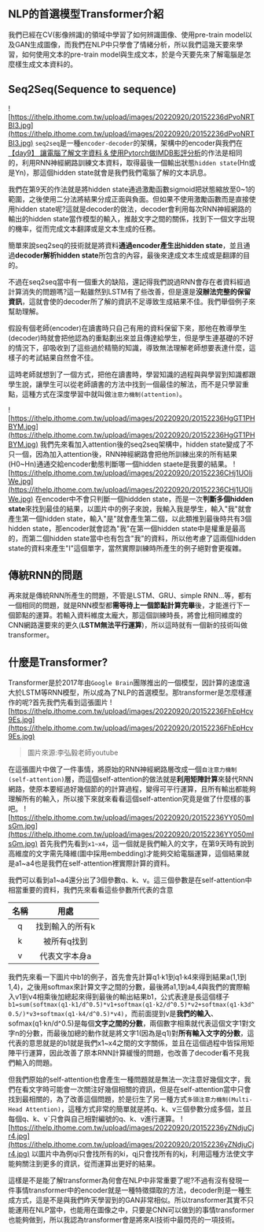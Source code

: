 ## NLP的首選模型Transformer介紹

我們已經在CV(影像辨識)的領域中學習了如何辨識圖像、使用pre-train model以及GAN生成圖像，而我們在NLP中只學會了情緒分析，所以我們這幾天要來學習，如何使用文本的pre-train model與生成文本，於是今天要先來了解電腦是怎麼樣生成文本資料的。

## Seq2Seq(Sequence to sequence)

![https://ithelp.ithome.com.tw/upload/images/20220920/20152236dPvoNRTBI3.jpg](https://ithelp.ithome.com.tw/upload/images/20220920/20152236dPvoNRTBI3.jpg)
`seq2seq`是一種`encoder-decoder`的架構，架構中的encoder與我們在[【day9】 讓電腦了解文字資料 & 使用Pytorch做IMDB影評分析](https://ithelp.ithome.com.tw/articles/10289649)的作法是相同的，利用RNN神經網路訓練文本資料，取得最後一個輸出狀態`hidden state`(Hn或是Yn)，那這個hidden state就會是我們我們電腦了解的文本訊息。

我們在第9天的作法就是將hidden state通過激勵函數sigmoid把狀態縮放至0~1的範圍，之後使用二分法將結果分成正面與負面。但如果不使用激勵函數而是直接使用hidden state呢?這就是decoder的做法，decoder會利用每次RNN神經網路的輸出的hidden state當作模型的輸入，推敲文字之間的關係，找到下一個文字出現的機率，從而完成文本翻譯或是文本生成的任務。

簡單來說seq2seq的技術就是將資料**通過encoder產生出hidden state**，並且通過**decoder解析hidden state**所包含的內容，最後來達成文本生成或是翻譯的目的。

不過在seq2seq當中有一個重大的缺陷，還記得我們說過RNN會存在者資料經過計算消失的問題嗎?這一點雖然到LSTM有了些改善，但是還是**沒辦法完整的保留資訊**，這就會使的decoder所了解的資訊不足導致生成結果不佳。我們舉個例子來幫助理解。

假設有個老師(encoder)在讀書時只自己有用的資料保留下來，那他在教導學生(decoder)時就會把他認為的重點劃出來並且傳達給學生，但是學生連基礎的不好的情況下，卻吸收到了這些過於精簡的知識，導致無法理解老師想要表達什麼，這樣子的考試結果自然會不佳。

這時老師就想到了一個方式，把他在讀書時，學習知識的過程與與學習到知識都跟學生說，讓學生可以從老師讀書的方法中找到一個最佳的解法，而不是只學習重點，這種方式在深度學習中就叫做`注意力機制(attention)`。

![https://ithelp.ithome.com.tw/upload/images/20220920/20152236HgGT1PHBYM.jpg](https://ithelp.ithome.com.tw/upload/images/20220920/20152236HgGT1PHBYM.jpg)
我們先來看加入attention後的seq2seq架構中，hidden state變成了不只一個，因為加入attention後，RNN神經網路會把他所訓練出來的所有結果(H0~Hn)通通交給encoder動態判斷哪一個hidden staete是我要的結果。
![https://ithelp.ithome.com.tw/upload/images/20220920/20152236CHj1UOIjWe.jpg](https://ithelp.ithome.com.tw/upload/images/20220920/20152236CHj1UOIjWe.jpg)
在encoder中不會只判斷一個hiddden state，而是一次**判斷多個hidden state**來找到最佳的結果，以圖片中的例子來說，我輸入我是學生，輸入"我"就會產生第一個hidden state，輸入"是"就會產生第二個，以此類推到最後時共有3個hidden state，那encoder就會認為"我"在第一個hidden state中是權重是最高的，而第二個hidden state當中也有包含"我"的資料，所以他考慮了這兩個hidden state的資料來產生"I"這個單字，當然實際訓練時所產生的例子絕對會更複雜。

## 傳統RNN的問題

再來就是傳統RNN所產生的問題，不管是LSTM、GRU、simple RNN...等，都有一個相同的問題，就是RNN模型都**需等待上一個節點計算完畢**後，才能進行下一個節點的運算。若輸入資料維度太龐大，那這個訓練時長，將會比相同維度的CNN網路還要來的更久(**LSTM無法平行運算**)，所以這時就有一個新的技術叫做transformer。

## 什麼是Transformer?

Transformer是於2017年由`Google Brain`團隊推出的一個模型，因計算的速度遠大於LSTM等RNN模型，所以成為了NLP的首選模型。那transformer是怎麼樣運作的呢?首先我們先看到這張圖片
![https://ithelp.ithome.com.tw/upload/images/20220920/20152236FhEpHcv9Es.jpg](https://ithelp.ithome.com.tw/upload/images/20220920/20152236FhEpHcv9Es.jpg)

> 圖片來源:李弘毅老師youtube

在這張圖片中做了一件事情，將原始的RNN神經網路層改成一個`自注意力機制(self-attention)`層，而這個self-attention的做法就是**利用矩陣計算**來替代RNN網路，使原本要經過好幾個節的的計算過程，變得可平行運算，且所有輸出都能夠理解所有的輸入，所以接下來就來看看這個self-attention究竟是做了什麼樣的事吧。
![https://ithelp.ithome.com.tw/upload/images/20220920/20152236YY050mIsGm.jpg](https://ithelp.ithome.com.tw/upload/images/20220920/20152236YY050mIsGm.jpg)
首先我們先看到`x1~x4`，這一個就是我們輸入的文字，在第9天時有說到高維度的文字需先降維(圖中採用embedding)才能夠交給電腦運算，這個結果就是a1~a4也是我們在self-attention裡實際計算的資料。

我們可以看到a1~a4還分出了3個參數q、k、v。這三個參數是在self-attention中相當重要的資料，我們先來看看這些參數所代表的含意

| 名稱 |      用處       |
| :--: | :-------------: |
|  q   | 找到輸入的所有k |
|  k   |   被所有q找到   |
|  v   |  代表文字本身a  |

我們先來看一下圖片中b1的例子，首先會先計算q1·k1到q1·k4來得到結果a(1,1到1,4)，之後用softmax來計算文字之間的分數，最後將a1,1到a4,4與我們的實際輸入v1到v4相乘後加總起來得到最後的輸出結果b1，公式表達是長這個樣子`b1=sum(softmax(q1·k1/d^0.5)*v1+softmax(q1·k2/d^0.5)*v2+softmax(q1·k3d^0.5/)*v3+softmax(q1·k4/d^0.5)*v4)`，而前面提到v是**我們的輸入**、sofmax(q1·kn/d^0.5)是每個**文字之間的分數**，兩個數字相乘就代表這個文字1對文字n的分數，而最後加總的動作就是將文字1(因為是q1)對**所有輸入文字的分數**，這代表的意思就是的b1就是我們x1~x4之間的文字關係，並且在這個過程中皆採用矩陣平行運算，因此改善了原本RNN計算緩慢的問題，也改善了decoder看不見我們輸入的問題。

但我們原始的self-attention也會產生一種問題就是無法一次注意好幾個文字，我們在看文字時可能會一次關注好幾個相關的資訊，但是在self-attention當中只會找到最相關的，為了改善這個問題，於是衍生了另一種方式`多頭注意力機制(Multi-Head Attention)`，這種方式非常的簡單就是將q、k、v三個參數分成多個，並且每個q、k、vˋ只會與自己相對編號的q、k、v進行運算。
![https://ithelp.ithome.com.tw/upload/images/20220920/20152236yZNdjuCjr4.jpg](https://ithelp.ithome.com.tw/upload/images/20220920/20152236yZNdjuCjr4.jpg)
以圖片中為例qi只會找所有的ki，qj只會找所有的kj，利用這種方法使文字能夠關注到更多的資訊，從而運算出更好的結果。

這樣是不是能了解transformer為何會在NLP中非常重要了呢?不過有沒有發現一件事情transformer中的encoder就是一種特徵擷取的方法，decoder則是一種生成方式，這是不是與我們昨天學習到的GAN非常相似。所以transformer其實不只能運用在NLP當中，也能用在圖像之中，只要是CNN可以做到的事情transformer也能夠做到，所以我認為transformer會是將來AI技術中最閃亮的一項技術。
